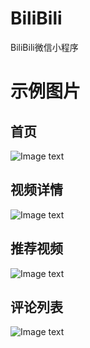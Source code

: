 # BiliBili

BiliBili微信小程序

# 示例图片

## 首页
![Image text](https://github.com/Crystal0504/ExamplePictures/blob/master/img-folder/BiliBili/1.jpg)

## 视频详情
![Image text](https://github.com/Crystal0504/ExamplePictures/blob/master/img-folder/BiliBili/2.jpg)

## 推荐视频
![Image text](https://github.com/Crystal0504/ExamplePictures/blob/master/img-folder/BiliBili/3.jpg)

## 评论列表
![Image text](https://github.com/Crystal0504/ExamplePictures/blob/master/img-folder/BiliBili/4.jpg)